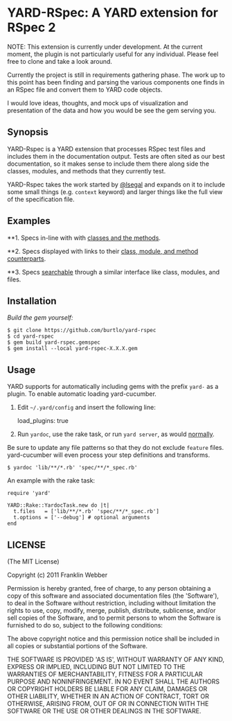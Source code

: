 YARD-RSpec: A YARD extension for RSpec 2
=========================================

NOTE: This extension is currently under development. At the current moment,
the plugin is not particularly useful for any individual. Please feel free to 
clone and take a look around.

Currently the project is still in requirements gathering phase. The work up
to this point has been finding and parsing the various components one finds
in an RSpec file and convert them to YARD code objects.

I would love ideas, thoughts, and mock ups of visualization and presentation of
the data and how you would be see the gem serving you.


Synopsis
--------

YARD-Rspec is a YARD extension that processes RSpec test files and includes
them in the documentation output. Tests are often sited as our best 
documentation, so it makes sense to include them there along side the classes,
modules, and methods that they currently test.

YARD-Rspec takes the work started by [@lsegal](https://github.com/lsegal/yard-spec-plugin)
and expands on it to include some small things (e.g. `context` keyword) and
larger things like the full view of the specification file.


Examples
--------

**1. Specs in-line with with [classes and the methods](http://recursivegames.com/rspec/String.html).

**2. Specs displayed with links to their [class, module, and method counterparts](http://recursivegames.com/rspec/rspec/String.html).

**3. Specs [searchable](http://recursivegames.com/rspec/spec_list.html) through a similar interface like class, modules, and files.



Installation
------------

*Build the gem yourself:*

    $ git clone https://github.com/burtlo/yard-rspec
    $ cd yard-rspec
    $ gem build yard-rspec.gemspec
    $ gem install --local yard-rspec-X.X.X.gem

Usage
-----

YARD supports for automatically including gems with the prefix `yard-` 
as a plugin. To enable automatic loading yard-cucumber. 

1. Edit `~/.yard/config` and insert the following line:

    load_plugins: true

2. Run `yardoc`, use the rake task, or run `yard server`, as would [normally](https://github.com/lsegal/yard).

Be sure to update any file patterns so that they do not exclude `feature` 
files. yard-cucumber will even process your step definitions and transforms.

    $ yardoc 'lib/**/*.rb' 'spec/**/*_spec.rb'

An example with the rake task:

    require 'yard'

    YARD::Rake::YardocTask.new do |t|
      t.files   = ['lib/**/*.rb' 'spec/**/*_spec.rb']
      t.options = ['--debug'] # optional arguments
    end


LICENSE
-------

(The MIT License)

Copyright (c) 2011 Franklin Webber

Permission is hereby granted, free of charge, to any person obtaining
a copy of this software and associated documentation files (the
'Software'), to deal in the Software without restriction, including
without limitation the rights to use, copy, modify, merge, publish,
distribute, sublicense, and/or sell copies of the Software, and to
permit persons to whom the Software is furnished to do so, subject to
the following conditions:

The above copyright notice and this permission notice shall be
included in all copies or substantial portions of the Software.

THE SOFTWARE IS PROVIDED 'AS IS', WITHOUT WARRANTY OF ANY KIND,
EXPRESS OR IMPLIED, INCLUDING BUT NOT LIMITED TO THE WARRANTIES OF
MERCHANTABILITY, FITNESS FOR A PARTICULAR PURPOSE AND NONINFRINGEMENT.
IN NO EVENT SHALL THE AUTHORS OR COPYRIGHT HOLDERS BE LIABLE FOR ANY
CLAIM, DAMAGES OR OTHER LIABILITY, WHETHER IN AN ACTION OF CONTRACT,
TORT OR OTHERWISE, ARISING FROM, OUT OF OR IN CONNECTION WITH THE
SOFTWARE OR THE USE OR OTHER DEALINGS IN THE SOFTWARE.